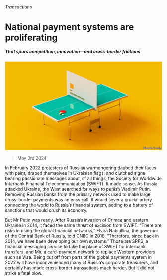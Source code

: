 ###### Transactions

# National payment systems are proliferating 

##### That spurs competition, innovation—and cross-border frictions 

![image](images/20240511_SRD004.jpg) 

> May 3rd 2024 

In February 2022 protesters of Russian warmongering daubed their faces with paint, draped themselves in Ukrainian flags, and clutched signs bearing passionate messages about, of all things, the Society for Worldwide Interbank Financial Telecommunication (SWIFT). It made sense. As Russia attacked Ukraine, the West searched for ways to punish Vladimir Putin. Removing Russian banks from the primary network used to make large cross-border payments was an easy call. It would sever a crucial artery connecting the world to Russia’s financial system, adding to a battery of sanctions that would crush its economy.

But Mr Putin was ready. After Russia’s invasion of Crimea and eastern Ukraine in 2014, it faced the same threat of excision from SWIFT. “There are risks in using the global financial networks,” Elvira Nabiullina, the governor of the Central Bank of Russia, told CNBC in 2018. “Therefore, since back in 2014, we have been developing our own systems.” Those are SPFS, a financial messaging service to take the place of SWIFT for interbank transfers, and Mir, a card-payment network to replace Western providers such as Visa. Being cut off from parts of the global payments system in 2022 will have inconvenienced many of Russia’s corporate treasurers, and certainly has made cross-border transactions much harder. But it did not strike a fatal blow.


